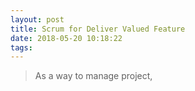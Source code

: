 ```yaml
---
layout: post
title: Scrum for Deliver Valued Feature
date: 2018-05-20 10:18:22
tags:
---
```


> As a way to manage project, 

<!-- more -->